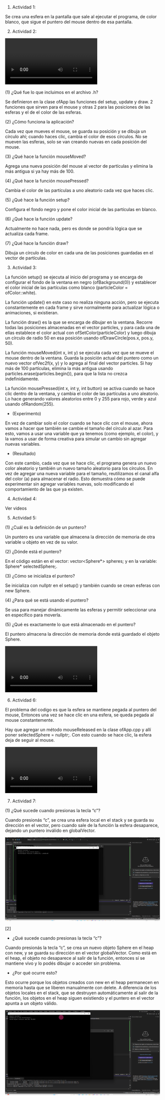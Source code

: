 1. Actividad 1:

Se crea una esfera en la pantalla que sale al ejecutar el programa, de color blanco, que sigue el puntero del mouse dentro de esa pantalla.

2. Actividad 2:

<video controls src="../Evidencias/Actividad 2.mp4" title="Title"></video>

(1) ¿Qué fue lo que incluimos en el archivo .h?

Se definieron en la clase ofApp las funciones del setup, update y draw. 2 funciones que sirven para el mouse y otras 2 para las posiciones de las esferas y el de el color de las esferas.

(2) ¿Cómo funciona la aplicación?

Cada vez que mueves el mouse, se guarda su posición y se dibuja un círculo ahí; cuando haces clic, cambia el color de esos círculos. No se mueven las esferas, solo se van creando nuevas en cada posición del mouse.

(3) ¿Qué hace la función mouseMoved?

Agrega una nueva posición del mouse al vector de partículas y elimina la más antigua si ya hay más de 100.

(4) ¿Qué hace la función mousePressed?

Cambia el color de las partículas a uno aleatorio cada vez que haces clic.

(5) ¿Qué hace la función setup?

Configura el fondo negro y pone el color inicial de las partículas en blanco.

(6) ¿Qué hace la función update?

Actualmente no hace nada, pero es donde se pondría lógica que se actualiza cada frame.

(7) ¿Qué hace la función draw?

Dibuja un círculo de color en cada una de las posiciones guardadas en el vector de partículas.

3. Actividad 3: 

La función setup() se ejecuta al inicio del programa y se encarga de configurar el fondo de la ventana en negro (ofBackground(0)) y establecer el color inicial de las partículas como blanco (particleColor = ofColor::white).

La función update() en este caso no realiza ninguna acción, pero se ejecuta constantemente en cada frame y sirve normalmente para actualizar lógica o animaciones, si existieran.

La función draw() es la que se encarga de dibujar en la ventana. Recorre todas las posiciones almacenadas en el vector particles, y para cada una de ellas establece el color actual con ofSetColor(particleColor) y luego dibuja un círculo de radio 50 en esa posición usando ofDrawCircle(pos.x, pos.y, 50).

La función mouseMoved(int x, int y) se ejecuta cada vez que se mueve el mouse dentro de la ventana. Guarda la posición actual del puntero como un nuevo vector ofVec2f(x, y) y lo agrega al final del vector particles. Si hay más de 100 partículas, elimina la más antigua usando particles.erase(particles.begin()), para que la lista no crezca indefinidamente.

La función mousePressed(int x, int y, int button) se activa cuando se hace clic dentro de la ventana, y cambia el color de las partículas a uno aleatorio. Lo hace generando valores aleatorios entre 0 y 255 para rojo, verde y azul usando ofRandom(255).

- (Experimento) 

En vez de cambiar solo el color cuando se hace clic con el mouse, ahora vamos a hacer que también se cambie el tamaño del círculo al azar. Para esto, vamos a usar una variable que ya tenemos (como ejemplo, el color), y la vamos a usar de forma creativa para simular un cambio sin agregar nuevas variables.

- (Resultado) 

Con este cambio, cada vez que se hace clic, el programa genera un nuevo color aleatorio y también un nuevo tamaño aleatorio para los círculos. En vez de agregar una nueva variable para el tamaño, reutilizamos el canal alfa del color (a) para almacenar el radio. Esto demuestra cómo se puede experimentar sin agregar variables nuevas, solo modificando el comportamiento de las que ya existen.

4. Actividad 4: 

Ver videos

5. Actividad 5: 

(1) ¿Cuál es la definición de un puntero?

Un puntero es una variable que almacena la dirección de memoria de otra variable u objeto en vez de su valor.

(2) ¿Dónde está el puntero?

En el código están en el vector: vector<Sphere*> spheres; y en la variable: Sphere* selectedSphere;.

(3) ¿Cómo se inicializa el puntero?

Se inicializa con nullptr en el setup() y también cuando se crean esferas con new Sphere.

(4) ¿Para qué se está usando el puntero?

Se usa para manejar dinámicamente las esferas y permitir seleccionar una en específico para moverla.

(5) ¿Qué es exactamente lo que está almacenado en el puntero?

El puntero almacena la dirección de memoria donde está guardado el objeto Sphere.

<video controls src="../Evidencias/Actividad 5.mp4" title="Title"></video>

6. Actividad 6:

El problema del codigo es que la esfera se mantiene pegada al puntero del mouse, Entonces una vez se hace clic en una esfera, se queda pegada al mouse constantemente.

Hay que agregar un método mouseReleased en la clase ofApp.cpp y allí poner selectedSphere = nullptr;. Con esto cuando se hace clic, la esfera deja de seguir al mouse.

<video controls src="../Evidencias/Actividad 6 .mp4" title="Title"></video>

7. Actividad 7:

(1) ¿Qué sucede cuando presionas la tecla “c”?

Cuando presionás “c”, se crea una esfera local en el stack y se guarda su dirección en el vector, pero cuando sale de la función la esfera desaparece, dejando un puntero inválido en globalVector.

![alt text](<../Evidencias/Captura de pantalla 2025-08-21 092516.png>)

[2]

- ¿Qué sucede cuando presionas la tecla “c”?

Cuando presionás la tecla “c”, se crea un nuevo objeto Sphere en el heap con new, y se guarda su dirección en el vector globalVector. Como está en el heap, el objeto no desaparece al salir de la función, entonces sí se mantiene vivo y lo podés dibujar o acceder sin problema.

- ¿Por qué ocurre esto?

Esto ocurre porque los objetos creados con new en el heap permanecen en memoria hasta que se liberen manualmente con delete. A diferencia de los objetos locales en el stack, que se destruyen automáticamente al salir de la función, los objetos en el heap siguen existiendo y el puntero en el vector apunta a un objeto válido.

![alt text](<../Evidencias/Captura de pantalla 2025-08-21 092925.png>)
